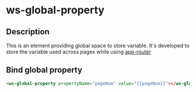 ws-global-property
============

## Description
This is an element providing global space to store variable. It's developed to store the variable used across pages while using [app-router](https://github.com/erikringsmuth/app-router)


## Bind global property
```html
<ws-global-property propertyName="pageNum" value="{{pageNum}}"></ws-global-property>
```